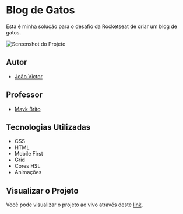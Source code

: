 # Blog de Gatos

Esta é minha solução para o desafio da Rocketseat de criar um blog de gatos.

![Screenshot do Projeto](https://imgur.com/ata7acC.png)

## Autor

- [João Victor](https://github.com/Vitinho163)

## Professor

- [Mayk Brito](https://github.com/maykbrito)

## Tecnologias Utilizadas

- CSS
- HTML
- Mobile First
- Grid
- Cores HSL
- Animações

## Visualizar o Projeto

Você pode visualizar o projeto ao vivo através deste [link](https://vitinho163.github.io/blog-de-gatos/).
